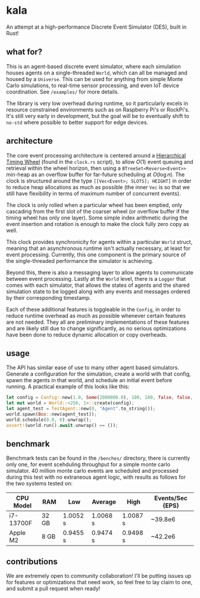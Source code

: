 # kala
An attempt at a high-performance Discrete Event Simulator (DES), built in Rust!

## what for?

This is an agent-based discrete event simulator, where each simulation houses agents on a single-threaded `World`, which can all be managed and housed by a `Universe`. This can be used for anything from simple Monte Carlo simulations, to real-time sensor processing, and even IoT device coordination. See `/examples/` for more details. 

The library is very low overhead during runtime, so it particularly excels in resource constrained environments such as on Raspberry Pi's or RockPi's. It's still very early in development, but the goal will be to eventually shift to `no-std` where possible to better support for edge devices. 

## architecture

The core event processing architecture is centered around a [Hierarchical Timing Wheel](https://dl.acm.org/doi/pdf/10.1145/37499.37504) (found in the `clock.rs` script), to allow $O(1)$ event queuing and retrieval within the wheel horizon, then using a `BTreeSet<Reverse<Event>>` min-heap as an overflow buffer for far-future scheduling at $O(\log n)$. The clock is structured around the type `[[Vec<Event>; SLOTS]; HEIGHT]` in order to reduce heap allocations as much as possible (the inner `Vec` is so that we still have flexibility in terms of maximum number of concurrent events).

The clock is only rolled when a particular wheel has been emptied, only cascading from the first slot of the coarser wheel (or overflow buffer if the timing wheel has only one layer). Some simple index arithmetic during the event insertion and rotation is enough to make the clock fully zero copy as well. 

This clock provides synchronicity for agents within a particular `World` struct, meaning that an asynchronous runtime isn't actually necessary, at least for event processing. Currently, this one component is the primary source of the single-threaded performance the simulator is achieving.

Beyond this, there is also a messaging layer to allow agents to communicate between event processing. Lastly at the `World` level, there is a `Logger` that comes with each simulator, that allows the states of agents and the shared simulation state to be logged along with any events and messages ordered by their corresponding timestamp.

Each of these additional features is toggleable in the `Config`, in order to reduce runtime overhead as much as possible whenever certain features are not needed. They all are preliminary implementations of these features and are likely still due to change significantly, as no serious optimizations have been done to reduce dynamic allocation or copy overheads.
## usage

The API has similar ease of use to many other agent based simulators. Generate a configuration for the simulation, create a world with that config, spawn the agents in that world, and schedule an initial event before running. A practical example of this looks like this: 

```rust
let config = Config::new(1.0, Some(2000000.0), 100, 100, false, false, false);
let mut world = World::<256, 1>::create(config);
let agent_test = TestAgent::new(0, "Agent".to_string());
world.spawn(Box::new(agent_test));
world.schedule(0.0, 0).unwrap();
assert!(world.run().await.unwrap() == ());
```

## benchmark

Benchmark tests can be found in the `/benches/` directory, there is currently only one, for event scehduling throughput for a simple monte carlo simulator. 40 million monte carlo events are scheduled and processed during this test with no extraneous agent logic, with results as follows for the two systems tested on:


| CPU Model | RAM | Low | Average | High | Events/Sec (EPS) |
|-----------|-----|-----|---------|------|------------|
| i7-13700F | 32 GB | 1.0052 s | 1.0068 s | 1.0087 s | ~39.8e6 |
| Apple M2 | 8 GB  | 0.9455 s | 0.9474 s | 0.9498 s | ~42.2e6 |

## contributions

We are extremely open to community collaboration! I'll be putting issues up for features or optimizations that need work, so feel free to lay claim to one, and submit a pull request when ready!
